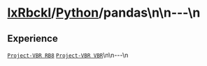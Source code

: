 # [lxRbckl]()/[Python](/Python)/pandas\n\n---\n
## Experience
[`Project-VBR RB8`](https://github.com/lxRbckl/Project-VBR/blob/RB8/README.md) [`Project-VBR VBR`](https://github.com/lxRbckl/Project-VBR/blob/VBR/README.md)\n\n---\n